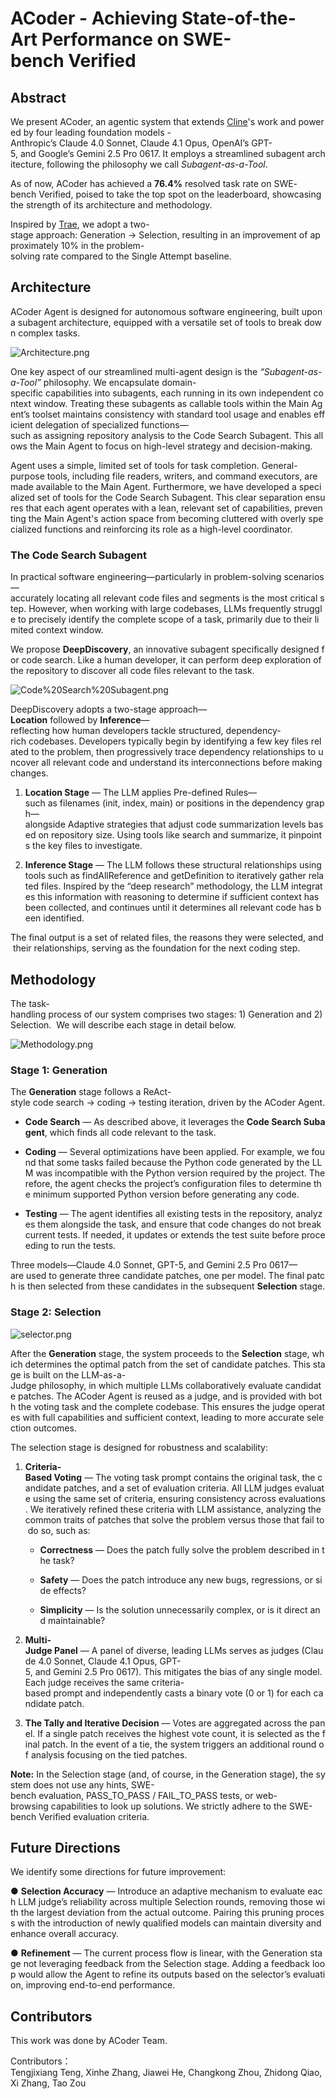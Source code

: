 # ACoder - Achieving State-of-the-Art Performance on SWE-bench Verified

## Abstract

We present ACoder, an agentic system that extends [Cline](https://github.com/cline/cline)'s work and powered by four leading foundation models - Anthropic’s Claude 4.0 Sonnet, Claude 4.1 Opus, OpenAI’s GPT- 5, and Google’s Gemini 2.5 Pro 0617. It employs a streamlined subagent architecture, following the philosophy we call _Subagent-as-a-Tool_.

As of now, ACoder has achieved a **76.4%** resolved task rate on SWE- bench Verified, poised to take the top spot on the leaderboard, showcasing the strength of its architecture and methodology.

Inspired by [Trae](https://github.com/bytedance/trae-agent), we adopt a two- stage approach: Generation → Selection, resulting in an improvement of approximately 10% in the problem-solving rate compared to the Single Attempt baseline.

## Architecture

ACoder Agent is designed for autonomous software engineering, built upon a subagent architecture, equipped with a versatile set of tools to break down complex tasks.

![Architecture.png](https://github.com/ACoder-AI/ACoder/blob/main/images/Architecture.png)

One key aspect of our streamlined multi-agent design is the _“Subagent-as-a-Tool”_ philosophy. We encapsulate domain-specific capabilities into subagents, each running in its own independent context window. Treating these subagents as callable tools within the Main Agent’s toolset maintains consistency with standard tool usage and enables efficient delegation of specialized functions—such as assigning repository analysis to the Code Search Subagent. This allows the Main Agent to focus on high-level strategy and decision-making.

Agent uses a simple, limited set of tools for task completion. General-purpose tools, including file readers, writers, and command executors, are made available to the Main Agent. Furthermore, we have developed a specialized set of tools for the Code Search Subagent. This clear separation ensures that each agent operates with a lean, relevant set of capabilities, preventing the Main Agent's action space from becoming cluttered with overly specialized functions and reinforcing its role as a high-level coordinator.

### The Code Search Subagent

In practical software engineering—particularly in problem-solving scenarios—accurately locating all relevant code files and segments is the most critical step. However, when working with large codebases, LLMs frequently struggle to precisely identify the complete scope of a task, primarily due to their limited context window.

We propose **DeepDiscovery**, an innovative subagent specifically designed for code search. Like a human developer, it can perform deep exploration of the repository to discover all code files relevant to the task.

![Code%20Search%20Subagent.png](https://github.com/ACoder-AI/ACoder/blob/main/images/Code%20Search%20Subagent.png)

DeepDiscovery adopts a two-stage approach—**Location** followed by **Inference**—reflecting how human developers tackle structured, dependency-rich codebases. Developers typically begin by identifying a few key files related to the problem, then progressively trace dependency relationships to uncover all relevant code and understand its interconnections before making changes.

1.  **Location Stage** — The LLM applies Pre-defined Rules—such as filenames (init, index, main) or positions in the dependency graph—alongside Adaptive strategies that adjust code summarization levels based on repository size. Using tools like search and summarize, it pinpoints the key files to investigate.
    
2.  **Inference Stage** — The LLM follows these structural relationships using tools such as findAllReference and getDefinition to iteratively gather related files. Inspired by the “deep research” methodology, the LLM integrates this information with reasoning to determine if sufficient context has been collected, and continues until it determines all relevant code has been identified.
    

The final output is a set of related files, the reasons they were selected, and their relationships, serving as the foundation for the next coding step.

## Methodology

The task-handling process of our system comprises two stages: 1) Generation and 2) Selection.  We will describe each stage in detail below.

![Methodology.png](https://github.com/ACoder-AI/ACoder/blob/main/images/Methodology.png)

### Stage 1: Generation

The **Generation** stage follows a ReAct-style code search → coding → testing iteration, driven by the ACoder Agent.

*   **Code Search** — As described above, it leverages the **Code Search Subagent**, which finds all code relevant to the task.
    
*   **Coding** — Several optimizations have been applied. For example, we found that some tasks failed because the Python code generated by the LLM was incompatible with the Python version required by the project. Therefore, the agent checks the project’s configuration files to determine the minimum supported Python version before generating any code.
    
*   **Testing** — The agent identifies all existing tests in the repository, analyzes them alongside the task, and ensure that code changes do not break current tests. If needed, it updates or extends the test suite before proceeding to run the tests.
    

Three models—Claude 4.0 Sonnet, GPT-5, and Gemini 2.5 Pro 0617—are used to generate three candidate patches, one per model. The final patch is then selected from these candidates in the subsequent **Selection** stage.

### Stage 2: Selection

![selector.png](https://github.com/ACoder-AI/ACoder/blob/main/images/selector.png)

After the **Generation** stage, the system proceeds to the **Selection** stage, which determines the optimal patch from the set of candidate patches. This stage is built on the LLM-as-a-Judge philosophy, in which multiple LLMs collaboratively evaluate candidate patches. The ACoder Agent is reused as a judge, and is provided with both the voting task and the complete codebase. This ensures the judge operates with full capabilities and sufficient context, leading to more accurate selection outcomes.

The selection stage is designed for robustness and scalability:

1.  **Criteria-Based Voting** — The voting task prompt contains the original task, the candidate patches, and a set of evaluation criteria. All LLM judges evaluate using the same set of criteria, ensuring consistency across evaluations. We iteratively refined these criteria with LLM assistance, analyzing the common traits of patches that solve the problem versus those that fail to do so, such as:
    
    *   **Correctness** — Does the patch fully solve the problem described in the task?
        
    *   **Safety** — Does the patch introduce any new bugs, regressions, or side effects?
        
    *   **Simplicity** — Is the solution unnecessarily complex, or is it direct and maintainable?
        
2.  **Multi-Judge Panel** — A panel of diverse, leading LLMs serves as judges (Claude 4.0 Sonnet, Claude 4.1 Opus, GPT-5, and Gemini 2.5 Pro 0617). This mitigates the bias of any single model. Each judge receives the same criteria-based prompt and independently casts a binary vote (0 or 1) for each candidate patch.
    
3.  **The Tally and Iterative Decision** — Votes are aggregated across the panel. If a single patch receives the highest vote count, it is selected as the final patch. In the event of a tie, the system triggers an additional round of analysis focusing on the tied patches.
    

**Note:** In the Selection stage (and, of course, in the Generation stage), the system does not use any hints, SWE-bench evaluation, PASS\_TO\_PASS / FAIL\_TO\_PASS tests, or web-browsing capabilities to look up solutions. We strictly adhere to the SWE-bench Verified evaluation criteria.

## Future Directions

We identify some directions for future improvement:

● **Selection Accuracy** — Introduce an adaptive mechanism to evaluate each LLM judge’s reliability across multiple Selection rounds, removing those with the largest deviation from the actual outcome. Pairing this pruning process with the introduction of newly qualified models can maintain diversity and enhance overall accuracy.

● **Refinement** — The current process flow is linear, with the Generation stage not leveraging feedback from the Selection stage. Adding a feedback loop would allow the Agent to refine its outputs based on the selector’s evaluation, improving end-to-end performance.

## Contributors

This work was done by ACoder Team.

Contributors：Tengjixiang Teng, Xinhe Zhang, Jiawei He, Changkong Zhou, Zhidong Qiao, Xi Zhang, Tao Zou

